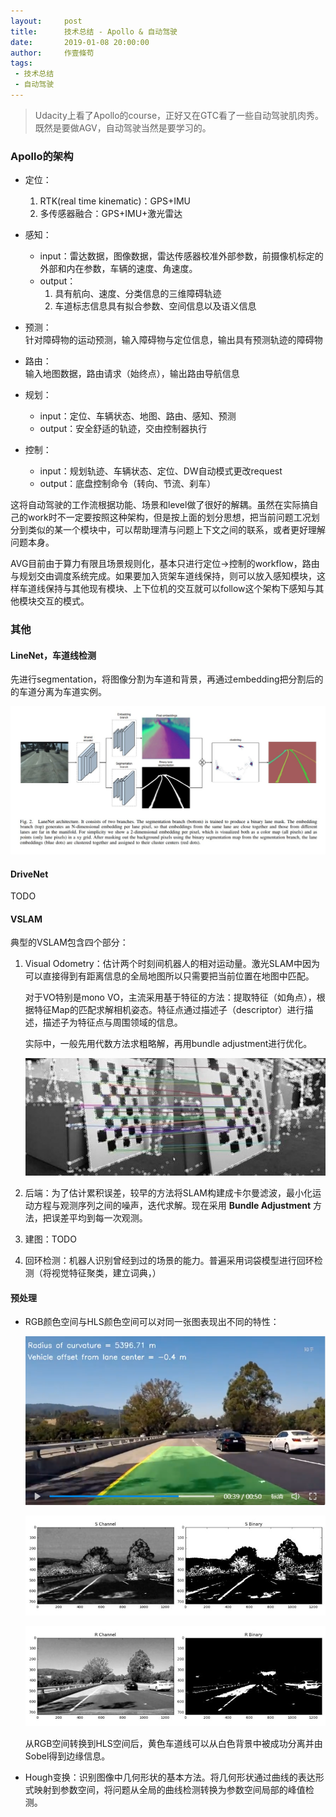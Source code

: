 ```yaml
---
layout:     post
title:      技术总结 - Apollo & 自动驾驶
date:       2019-01-08 20:00:00
author:     作壹條苟
tags:
 - 技术总结
 - 自动驾驶
---
```


> Udacity上看了Apollo的course，正好又在GTC看了一些自动驾驶肌肉秀。既然是要做AGV，自动驾驶当然是要学习的。

### Apollo的架构

* 定位：
	1. RTK(real time kinematic)：GPS+IMU
	2. 多传感器融合：GPS+IMU+激光雷达

* 感知：  
	* input：雷达数据，图像数据，雷达传感器校准外部参数，前摄像机标定的外部和内在参数，车辆的速度、角速度。  
	* output：  
		1. 具有航向、速度、分类信息的三维障碍轨迹
		2. 车道标志信息具有拟合参数、空间信息以及语义信息

* 预测：  
	针对障碍物的运动预测，输入障碍物与定位信息，输出具有预测轨迹的障碍物

* 路由：  
	输入地图数据，路由请求（始终点），输出路由导航信息

* 规划：  
	* input：定位、车辆状态、地图、路由、感知、预测   
	* output：安全舒适的轨迹，交由控制器执行   

* 控制：  
	* input：规划轨迹、车辆状态、定位、DW自动模式更改request  
	* output：底盘控制命令（转向、节流、刹车）  

这将自动驾驶的工作流根据功能、场景和level做了很好的解耦。虽然在实际搞自己的work时不一定要按照这种架构，但是按上面的划分思想，把当前问题工况划分到类似的某一个模块中，可以帮助理清与问题上下文之间的联系，或者更好理解问题本身。

AVG目前由于算力有限且场景规则化，基本只进行定位->控制的workflow，路由与规划交由调度系统完成。如果要加入货架车道线保持，则可以放入感知模块，这样车道线保持与其他现有模块、上下位机的交互就可以follow这个架构下感知与其他模块交互的模式。

### 其他

#### LineNet，车道线检测

先进行segmentation，将图像分割为车道和背景，再通过embedding把分割后的的车道分离为车道实例。

![image](/img/in-post/lanenet.jpg)

#### DriveNet

TODO

#### VSLAM

典型的VSLAM包含四个部分：

1. Visual Odometry：估计两个时刻间机器人的相对运动量。激光SLAM中因为可以直接得到有距离信息的全局地图所以只需要把当前位置在地图中匹配。

   对于VO特别是mono VO，主流采用基于特征的方法：提取特征（如角点），根据特征Map的匹配求解相机姿态。特征点通过描述子（descriptor）进行描述，描述子为特征点与周围领域的信息。

   实际中，一般先用代数方法求粗略解，再用bundle adjustment进行优化。

   ![img](/img/in-post/vslam-feature.jpg)

2. 后端：为了估计累积误差，较早的方法将SLAM构建成卡尔曼滤波，最小化运动方程与观测序列之间的噪声，迭代求解。现在采用 **Bundle Adjustment** 方法，把误差平均到每一次观测。

3. 建图：TODO

4. 回环检测：机器人识别曾经到过的场景的能力。普遍采用词袋模型进行回环检测（将视觉特征聚类，建立词典，）

#### 预处理

* RGB颜色空间与HLS颜色空间可以对同一张图表现出不同的特性：

	![image](/img/in-post/lane-screenshot.png)

	![image](/img/in-post/colorspace-1.jpg)

	![image](/img/in-post/colorspace-2.jpg)

 	从RGB空间转换到HLS空间后，黄色车道线可以从白色背景中被成功分离并由Sobel得到边缘信息。

* Hough变换：识别图像中几何形状的基本方法。将几何形状通过曲线的表达形式映射到参数空间，将问题从全局的曲线检测转换为参数空间局部的峰值检测。